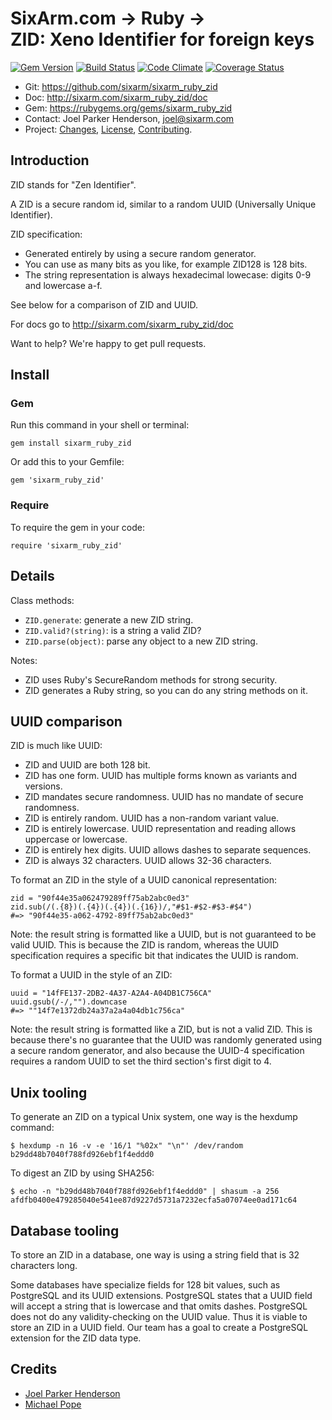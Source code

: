 # SixArm.com → Ruby → <br> ZID: Xeno Identifier for foreign keys

<!--header-open-->

[![Gem Version](https://badge.fury.io/rb/sixarm_ruby_zid.svg)](http://badge.fury.io/rb/sixarm_ruby_zid)
[![Build Status](https://travis-ci.org/SixArm/sixarm_ruby_zid.png)](https://travis-ci.org/SixArm/sixarm_ruby_zid)
[![Code Climate](https://codeclimate.com/github/SixArm/sixarm_ruby_zid.png)](https://codeclimate.com/github/SixArm/sixarm_ruby_zid)
[![Coverage Status](https://coveralls.io/repos/SixArm/sixarm_ruby_zid/badge.svg?branch=master&service=github)](https://coveralls.io/github/SixArm/sixarm_ruby_zid?branch=master)

* Git: <https://github.com/sixarm/sixarm_ruby_zid>
* Doc: <http://sixarm.com/sixarm_ruby_zid/doc>
* Gem: <https://rubygems.org/gems/sixarm_ruby_zid>
* Contact: Joel Parker Henderson, <joel@sixarm.com>
* Project: [Changes](CHANGES.md), [License](LICENSE.md), [Contributing](CONTRIBUTING.md).

<!--header-shut-->


## Introduction

ZID stands for "Zen Identifier".

A ZID is a secure random id, similar to a random UUID (Universally Unique Identifier).

ZID specification:

  * Generated entirely by using a secure random generator.
  * You can use as many bits as you like, for example ZID128 is 128 bits.
  * The string representation is always hexadecimal lowecase: digits 0-9 and lowercase a-f.

See below for a comparison of ZID and UUID.

For docs go to <http://sixarm.com/sixarm_ruby_zid/doc>

Want to help? We're happy to get pull requests.


<!--install-opent-->

## Install

### Gem

Run this command in your shell or terminal:

    gem install sixarm_ruby_zid

Or add this to your Gemfile:

    gem 'sixarm_ruby_zid'

### Require

To require the gem in your code:

    require 'sixarm_ruby_zid'

<!--install-shut-->


## Details

Class methods:

  * `ZID.generate`: generate a new ZID string.
  * `ZID.valid?(string)`: is a string a valid ZID?
  * `ZID.parse(object)`: parse any object to a new ZID string.

Notes:

  * ZID uses Ruby's SecureRandom methods for strong security.
  * ZID generates a Ruby string, so you can do any string methods on it.


## UUID comparison

ZID is much like UUID:

  * ZID and UUID are both 128 bit.
  * ZID has one form. UUID has multiple forms known as variants and versions.
  * ZID mandates secure randomness. UUID has no mandate of secure randomness.
  * ZID is entirely random. UUID has a non-random variant value.
  * ZID is entirely lowercase. UUID representation and reading allows uppercase or lowercase.
  * ZID is entirely hex digits. UUID allows dashes to separate sequences.
  * ZID is always 32 characters. UUID allows 32-36 characters.

To format an ZID in the style of a UUID canonical representation:

    zid = "90f44e35a062479289ff75ab2abc0ed3"
    zid.sub(/(.{8})(.{4})(.{4})(.{16})/,"#$1-#$2-#$3-#$4")
    #=> "90f44e35-a062-4792-89ff75ab2abc0ed3"

Note: the result string is formatted like a UUID, but is not guaranteed to be valid UUID. This is because the ZID is random, whereas the UUID specification requires a specific bit that indicates the UUID is random.

To format a UUID in the style of an ZID:

    uuid = "14fFE137-2DB2-4A37-A2A4-A04DB1C756CA"
    uuid.gsub(/-/,"").downcase
    #=> ""14f7e1372db24a37a2a4a04db1c756ca"

Note: the result string is formatted like a ZID, but is not a valid ZID. This is because there's no guarantee that the UUID was randomly generated using a secure random generator, and also because the UUID-4 specification requires a random UUID to set the third section's first digit to 4.


## Unix tooling

To generate an ZID on a typical Unix system, one way is the hexdump command:

    $ hexdump -n 16 -v -e '16/1 "%02x" "\n"' /dev/random
    b29dd48b7040f788fd926ebf1f4eddd0

To digest an ZID by using SHA256:

    $ echo -n "b29dd48b7040f788fd926ebf1f4eddd0" | shasum -a 256
    afdfb0400e479285040e541ee87d9227d5731a7232ecfa5a07074ee0ad171c64


## Database tooling

To store an ZID in a database, one way is using a string field that is 32 characters long.

Some databases have specialize fields for 128 bit values, such as PostgreSQL and its UUID extensions. PostgreSQL states that a UUID field will accept a string that is lowercase and that omits dashes. PostgreSQL does not do any validity-checking on the UUID value. Thus it is viable to store an ZID in a UUID field. Our team has a goal to create a PostgreSQL extension for the ZID data type.

## Credits

* [Joel Parker Henderson](https://github.com/joelparkerhenderson)
* [Michael Pope](https://github.com/amorphid)
